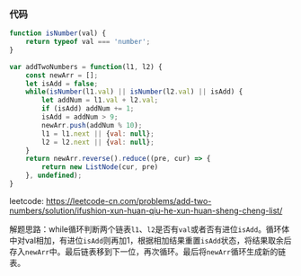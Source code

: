 ### 代码

```javascript
function isNumber(val) {
    return typeof val === 'number';
}
 
var addTwoNumbers = function(l1, l2) {
    const newArr = [];
    let isAdd = false;
    while(isNumber(l1.val) || isNumber(l2.val) || isAdd) {
        let addNum = l1.val + l2.val;
        if (isAdd) addNum += 1;
        isAdd = addNum > 9;
        newArr.push(addNum % 10);
        l1 = l1.next || {val: null};
        l2 = l2.next || {val: null};
    }
    return newArr.reverse().reduce((pre, cur) => {
        return new ListNode(cur, pre)
    }, undefined);
}
```

leetcode: https://leetcode-cn.com/problems/add-two-numbers/solution/ifushion-xun-huan-qiu-he-xun-huan-sheng-cheng-list/

解题思路：while循环判断两个链表`l1`、`l2`是否有`val`或者否有进位`isAdd`。循环体中对val相加，有进位`isAdd`则再加1，根据相加结果重置`isAdd`状态，将结果取余后存入`newArr`中。最后链表移到下一位，再次循环。最后将`newArr`循环生成新的链表。
